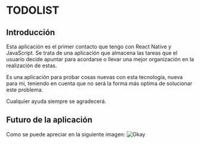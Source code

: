 # TODOLIST
## Introducción
Esta aplicación es el primer contacto que tengo con React Native y JavaScript. Se trata de una aplicación que almacena las tareas que el usuario decide apuntar para acordarse o llevar una mejor organización en la realización de estas.

Es una aplicación para probar cosas nuevas con esta tecnología, nueva para mi, teniendo en cuenta que no será la forma más optima de solucionar este problema.

Cualquier ayuda siempre se agradecerá.

## Futuro de la aplicación
Como se puede apreciar en la siguiente imagen:
![Okay](https://user-images.githubusercontent.com/94826968/150876434-1ca550cc-2aa2-44e2-a20b-c5d2a35cf2ac.jpg)
